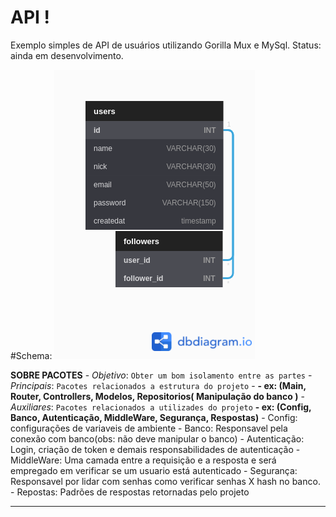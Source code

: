 # API !

Exemplo simples de API de usuários utilizando Gorilla Mux e MySql.
Status: ainda em desenvolvimento.

#Schema:
![Alt text](api/doc/schema.png?raw=true "Title")

**SOBRE PACOTES**
    - *Objetivo*: 
    ``Obter um bom isolamento entre as partes``
    - *Principais*:
    ``Pacotes relacionados a estrutura do projeto`` 
        - **- ex: (Main, Router, Controllers, Modelos, Repositorios( Manipulação do banco )**
    - *Auxiliares*:
``Pacotes relacionados a utilizades do projeto`` 
    **- ex: (Config, Banco, Autenticação, MiddleWare, Segurança, Respostas)**
        - Config: configurações de variaveis de ambiente
        - Banco: Responsavel pela conexão com banco(obs: não deve manipular o banco)
        - Autenticação: Login, criação de token e demais responsabilidades de autenticação
        - MiddleWare: Uma camada entre a requisição e a resposta e será empregado em verificar se um usuario está autenticado
        - Segurança: Responsavel por lidar com senhas como verificar senhas X hash no banco.
        - Repostas: Padrões de respostas retornadas pelo projeto

------